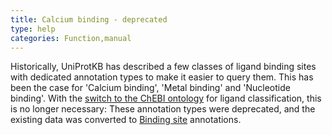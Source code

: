 ```yaml
---
title: Calcium binding - deprecated
type: help
categories: Function,manual
---
```


Historically, UniProtKB has described a few classes of ligand binding sites with dedicated annotation types to make it easier to query them. This has been the case for 'Calcium binding', 'Metal binding' and 'Nucleotide binding'. With the [switch to the ChEBI ontology](https://www.uniprot.org/release-notes/2022-08-03-release) for ligand classification, this is no longer necessary: These annotation types were deprecated, and the existing data was converted to [Binding site](https://www.uniprot.org/help/binding) annotations.


